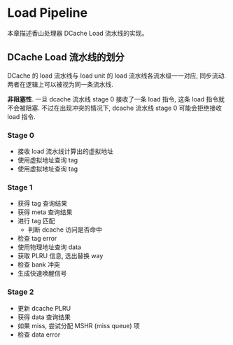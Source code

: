 # Load Pipeline

本章描述香山处理器 DCache Load 流水线的实现。

## DCache Load 流水线的划分

DCache 的 load 流水线与 load unit 的 load 流水线各流水级一一对应, 同步流动. 两者在逻辑上可以被视为同一条流水线. 

**非阻塞性**. 一旦 dcache 流水线 stage 0 接收了一条 load 指令, 这条 load 指令就不会被阻塞. 不过在出现冲突的情况下, dcache 流水线 stage 0 可能会拒绝接收 load 指令.

### Stage 0

* 接收 load 流水线计算出的虚拟地址
* 使用虚拟地址查询 tag
* 使用虚拟地址查询 tag

### Stage 1

* 获得 tag 查询结果
* 获得 meta 查询结果
* 进行 tag 匹配
    * 判断 dcache 访问是否命中
* 检查 tag error
* 使用物理地址查询 data
* 获取 PLRU 信息, 选出替换 way
* 检查 bank 冲突
* 生成快速唤醒信号

### Stage 2

* 更新 dcache PLRU
* 获得 data 查询结果
* 如果 miss, 尝试分配 MSHR (miss queue) 项
* 检查 data error
